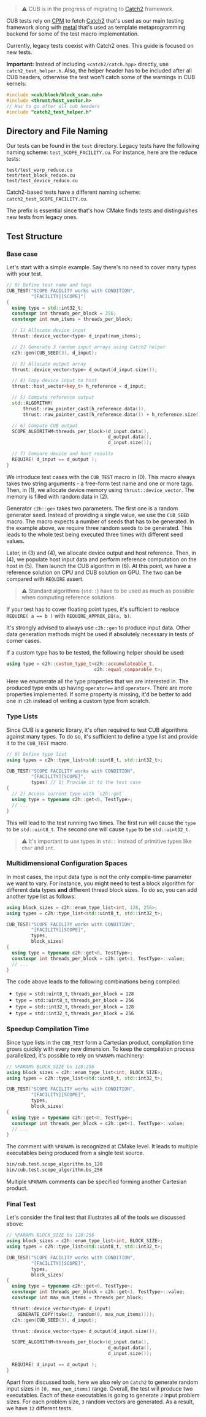 >  :warning: CUB is in the progress of migrating to [Catch2](https://github.com/catchorg/Catch2) framework.

CUB tests rely on [CPM](https://github.com/cpm-cmake/CPM.cmake) to fetch 
[Catch2](https://github.com/catchorg/Catch2) that's used as our main testing framework
along with [metal](https://github.com/brunocodutra/metal) that's used as template metaprogramming
backend for some of the test macro implementation.

Currently, 
legacy tests coexist with Catch2 ones. 
This guide is focused on new tests.

**Important:** Instead of including `<catch2/catch.hpp>` directly, use `catch2_test_helper.h`. 
Also, 
the helper header has to be included after all CUB headers, 
otherwise the test won't catch some of the warnings in CUB kernels:

```cpp
#include <cub/block/block_scan.cuh>
#include <thrust/host_vector.h>
// Has to go after all cub headers
#include "catch2_test_helper.h"
```

## Directory and File Naming

Our tests can be found in the `test` directory. 
Legacy tests have the following naming scheme: `test_SCOPE_FACILITY.cu`.
For instance, here are the reduce tests:

```
test/test_warp_reduce.cu
test/test_block_reduce.cu
test/test_device_reduce.cu
```

Catch2-based tests have a different naming scheme: `catch2_test_SCOPE_FACILITY.cu`.

The prefix is essential since that's how CMake finds tests 
and distinguishes new tests from legacy ones.

## Test Structure

### Base case
Let's start with a simple example. 
Say there's no need to cover many types with your test.

```cpp
// 0) Define test name and tags
CUB_TEST("SCOPE FACILITY works with CONDITION",
         "[FACILITY][SCOPE]") 
{
  using type = std::int32_t;
  constexpr int threads_per_block = 256;
  constexpr int num_items = threads_per_block;

  // 1) Allocate device input
  thrust::device_vector<type> d_input(num_items);

  // 2) Generate 3 random input arrays using Catch2 helper
  c2h::gen(CUB_SEED(3), d_input);

  // 3) Allocate output array
  thrust::device_vector<type> d_output(d_input.size());

  // 4) Copy device input to host
  thrust::host_vector<key_t> h_reference = d_input;

  // 5) Compute reference output
  std::ALGORITHM(
      thrust::raw_pointer_cast(h_reference.data()), 
      thrust::raw_pointer_cast(h_reference.data()) + h_reference.size());

  // 6) Compute CUB output
  SCOPE_ALGORITHM<threads_per_block>(d_input.data(),
                                     d_output.data(),
                                     d_input.size());

  // 7) Compare device and host results
  REQUIRE( d_input == d_output );
}
```

We introduce test cases with the `CUB_TEST` macro in (0). 
This macro always takes two string arguments - a free-form test name and
one or more tags. Then, in (1), we allocate device memory using `thrust::device_vector`.
The memory is filled with random data in (2).

Generator `c2h::gen` takes two parameters. 
The first one is a random generator seed. 
Instead of providing a single value, we use the `CUB_SEED` macro.
The macro expects a number of seeds that has to be generated. 
In the example above, we require three random seeds to be generated.
This leads to the whole test being executed three times 
with different seed values. 

Later, 
in (3) and (4),
we allocate device output and host reference.
Then, in (4), 
we populate host input data and perform reference computation on the host in (5).
Then launch the CUB algorithm in (6). 
At this point, we have a reference solution on CPU and CUB solution on GPU.
The two can be compared with `REQUIRE` assert. 

> :warning: Standard algorithms (`std::`) have to be used as much as possible when computing reference solutions.

If your test has to cover floating point types, 
it's sufficient to replace `REQUIRE( a == b )` with `REQUIRE_APPROX_EQ(a, b)`.

It's strongly advised to always use `c2h::gen` to produce input data.
Other data generation methods might be used 
if absolutely necessary in tests of corner cases.

If a custom type has to be tested, the following helper should be used:

```cpp
using type = c2h::custom_type_t<c2h::accumulateable_t,
                                c2h::equal_comparable_t>;
```

Here we enumerate all the type properties that we are interested in.
The produced type ends up having `operator==` and `operator+`.
There are more properties implemented. 
If some property is missing, 
it'd be better to add one in `c2h` 
instead of writing a custom type from scratch.


### Type Lists

Since CUB is a generic library, 
it's often required to test CUB algorithms against many types. 
To do so, 
it's sufficient to define a type list and provide it to the `CUB_TEST` macro.

```cpp
// 0) Define type list
using types = c2h::type_list<std::uint8_t, std::int32_t>;

CUB_TEST("SCOPE FACILITY works with CONDITION",
         "[FACILITY][SCOPE]",
         types) // 1) Provide it to the test case
{
  // 2) Access current type with `c2h::get`
  using type = typename c2h::get<0, TestType>;
  // ...
}
```

This will lead to the test running two times.
The first run will cause the `type` to be `std::uint8_t`. 
The second one will cause `type` to be `std::uint32_t`.

> :warning: It's important to use types in `std::` instead of primitive types like `char` and `int`.

### Multidimensional Configuration Spaces

In most cases, the input data type is not the only compile-time parameter we want to vary.
For instance, you might need to test a block algorithm for different data types 
**and** different thread block sizes. 
To do so, you can add another type list as follows:

```cpp
using block_sizes = c2h::enum_type_list<int, 128, 256>;
using types = c2h::type_list<std::uint8_t, std::int32_t>;

CUB_TEST("SCOPE FACILITY works with CONDITION",
         "[FACILITY][SCOPE]",
         types,
         block_sizes) 
{
  using type = typename c2h::get<0, TestType>;
  constexpr int threads_per_block = c2h::get<1, TestType>::value;
  // ...
}
```

The code above leads to the following combinations being compiled:

- `type = std::uint8_t`, `threads_per_block = 128`
- `type = std::uint8_t`, `threads_per_block = 256`
- `type = std::int32_t`, `threads_per_block = 128`
- `type = std::int32_t`, `threads_per_block = 256`


### Speedup Compilation Time

Since type lists in the `CUB_TEST` form a Cartesian product, 
compilation time grows quickly with every new dimension.
To keep the compilation process parallelized, 
it's possible to rely on `%PARAM%` machinery:

```cpp
// %PARAM% BLOCK_SIZE bs 128:256
using block_sizes = c2h::enum_type_list<int, BLOCK_SIZE>;
using types = c2h::type_list<std::uint8_t, std::int32_t>;

CUB_TEST("SCOPE FACILITY works with CONDITION",
         "[FACILITY][SCOPE]",
         types,
         block_sizes) 
{
  using type = typename c2h::get<0, TestType>;
  constexpr int threads_per_block = c2h::get<1, TestType>::value;
  // ...
}
```

The comment with `%PARAM%` is recognized at CMake level. 
It leads to multiple executables being produced from a single test source.

```bash
bin/cub.test.scope_algorithm.bs_128
bin/cub.test.scope_algorithm.bs_256
```

Multiple `%PARAM%` comments can be specified forming another Cartesian product. 

### Final Test

Let's consider the final test that illustrates all of the tools we discussed above: 

```cpp
// %PARAM% BLOCK_SIZE bs 128:256
using block_sizes = c2h::enum_type_list<int, BLOCK_SIZE>;
using types = c2h::type_list<std::uint8_t, std::int32_t>;

CUB_TEST("SCOPE FACILITY works with CONDITION",
         "[FACILITY][SCOPE]",
         types,
         block_sizes) 
{
  using type = typename c2h::get<0, TestType>;
  constexpr int threads_per_block = c2h::get<1, TestType>::value;
  constexpr int max_num_items = threads_per_block;

  thrust::device_vector<type> d_input(
    GENERATE_COPY(take(2, random(0, max_num_items))));
  c2h::gen(CUB_SEED(3), d_input);

  thrust::device_vector<type> d_output(d_input.size());

  SCOPE_ALGORITHM<threads_per_block>(d_input.data(),
                                     d_output.data(),
                                     d_input.size());

  REQUIRE( d_input == d_output );
}
```

Apart from discussed tools, here we also rely on `Catch2` to generate random input sizes in `[0, max_num_items]` range.
Overall, the test will produce two executables. 
Each of these executables is going to generate `2` input problem sizes. 
For each problem size, `3` random vectors are generated. 
As a result, we have `12` different tests. 

